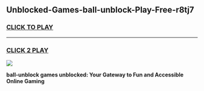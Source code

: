 
## Unblocked-Games-ball-unblock-Play-Free-r8tj7
<h3>
<a href="https://premium76.site?title=ball-unblock&ref=23A">CLICK TO PLAY</a></h3>
<hr>

<h3>
<a href="https://premium76.site?title=ball-unblock&ref=23A">CLICK 2 PLAY</a>
  
</h3>

<a href="https://premium76.site?title=ball-unblock&ref=23A"><img src="https://clearcache.store/games.png"></a>


**ball-unblock games unblocked: Your Gateway to Fun and Accessible Online Gaming**
